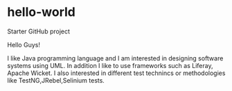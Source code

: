 # hello-world
Starter GitHub project

Hello Guys!

I like Java programming language and I am interested in designing software systems using UML.
In addition I like to use frameworks such as Liferay, Apache Wicket.
I also interested in different test technincs or methodologies like TestNG,JRebel,Selinium tests.
